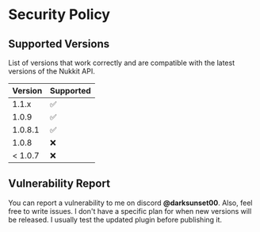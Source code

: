 # Security Policy

## Supported Versions

List of versions that work correctly and are compatible
with the latest versions of the Nukkit API.

| Version | Supported          |
| ------- | ------------------ |
| 1.1.x   | :white_check_mark: |
| 1.0.9   | :white_check_mark: |
| 1.0.8.1 | :white_check_mark: |
| 1.0.8   | :x:                |
| < 1.0.7 | :x:                |

## Vulnerability Report

You can report a vulnerability to me on discord **@darksunset00**.
Also, feel free to write issues.
I don't have a specific plan for when new versions will be released.
I usually test the updated plugin before publishing it.

